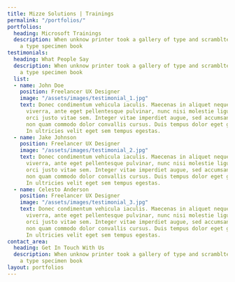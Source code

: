 ```yaml
---
title: Mizze Solutions | Trainings
permalink: "/portfolios/"
portfolios:
  heading: Microsoft Trainings
  description: When unknow printer took a gallery of type and scramblted it to make
    a type specimen book
testimonials:
  heading: What People Say
  description: When unknow printer took a gallery of type and scramblted it to make
    a type specimen book
  list:
  - name: John Doe
    position: Freelancer UX Designer
    image: "/assets/images/testimonial_1.jpg"
    text: Donec condimentum vehicula iaculis. Maecenas in aliquet neque. Suspendisse
      viverra, ante eget pellentesque pulvinar, nunc nisi molestie ligula, vitae convallis
      orci justo vitae sem. Integer vitae imperdiet augue, sed accumsan diam. Etiam
      non quam commodo dolor convallis cursus. Duis tempus dolor eget gravida fringilla.
      In ultricies velit eget sem tempus egestas.
  - name: Jake Johnson
    position: Freelancer UX Designer
    image: "/assets/images/testimonial_2.jpg"
    text: Donec condimentum vehicula iaculis. Maecenas in aliquet neque. Suspendisse
      viverra, ante eget pellentesque pulvinar, nunc nisi molestie ligula, vitae convallis
      orci justo vitae sem. Integer vitae imperdiet augue, sed accumsan diam. Etiam
      non quam commodo dolor convallis cursus. Duis tempus dolor eget gravida fringilla.
      In ultricies velit eget sem tempus egestas.
  - name: Celesto Anderson
    position: Freelancer UX Designer
    image: "/assets/images/testimonial_3.jpg"
    text: Donec condimentum vehicula iaculis. Maecenas in aliquet neque. Suspendisse
      viverra, ante eget pellentesque pulvinar, nunc nisi molestie ligula, vitae convallis
      orci justo vitae sem. Integer vitae imperdiet augue, sed accumsan diam. Etiam
      non quam commodo dolor convallis cursus. Duis tempus dolor eget gravida fringilla.
      In ultricies velit eget sem tempus egestas.
contact_area:
  heading: Get In Touch With Us
  description: When unknow printer took a gallery of type and scramblted it to make
    a type specimen book
layout: portfolios
---
```


